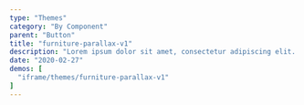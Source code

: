 ```yaml
---
type: "Themes"
category: "By Component"
parent: "Button"
title: "furniture-parallax-v1"
description: "Lorem ipsum dolor sit amet, consectetur adipiscing elit. Nunc tempus laoreet leo sit amet iaculis."
date: "2020-02-27"
demos: [
  "iframe/themes/furniture-parallax-v1"
]
---
```

